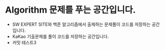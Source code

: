# Algorithm 문제를 푸는 공간입니다.

- SW EXPERT SITE와 백준 알고리즘에서 출제하는 문제풀이 코드를 저장하는 공간입니다.
- KaKao  기출문제를 풀이 코드를 저장하는 공간입니다.
- 커밋 테스트3
